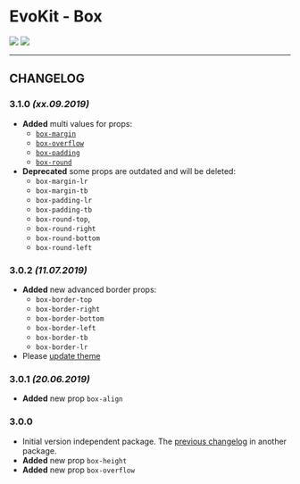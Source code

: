 [README]: /packages/evokit-box/README.md

[box-margin]: /packages/evokit-box/?id=box-margin
[box-overflow]: /packages/evokit-box/?id=box-overflow
[box-padding]: /packages/evokit-box/?id=box-padding
[box-round]: /packages/evokit-box/?id=box-round
[create_theme]: /docs/base/theme.md

# EvoKit - Box

[![](https://img.shields.io/npm/v/evokit-box.svg)](https://www.npmjs.com/package/evokit-box)
[![](https://img.shields.io/badge/page-README-42b983)][README]

---

## CHANGELOG

### 3.1.0 *(xx.09.2019)*

- **Added** multi values for props:
    - [`box-margin`][box-margin]
    - [`box-overflow`][box-overflow]
    - [`box-padding`][box-padding]
    - [`box-round`][box-round]
- **Deprecated** some props are outdated and will be deleted:
    - `box-margin-lr`
    - `box-margin-tb`
    - `box-padding-lr`
    - `box-padding-tb`
    - `box-round-top`,
    - `box-round-right`
    - `box-round-bottom`
    - `box-round-left`

### 3.0.2 *(11.07.2019)*

- **Added** new advanced border props:
    - `box-border-top`
    - `box-border-right`
    - `box-border-bottom`
    - `box-border-left`
    - `box-border-tb`
    - `box-border-lr`
- Please [update theme][create_theme]

### 3.0.1 *(20.06.2019)*

- **Added** new prop `box-align`

### 3.0.0

- Initial version independent package. The [previous changelog](/packages/evokit/CHANGELOG.md) in another package.
- **Added** new prop `box-height`
- **Added** new prop `box-overflow`
